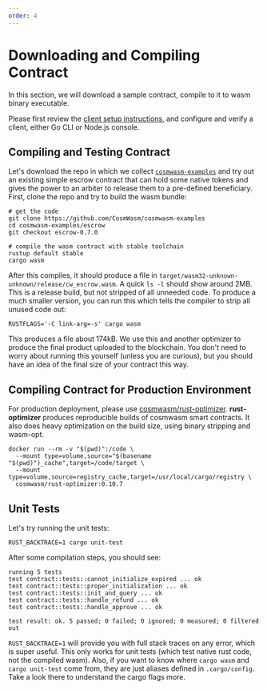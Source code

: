 ```yaml
---
order: 4
---
```


# Downloading and Compiling Contract

In this section, we will download a sample contract, compile to it to wasm binary executable.

Please first review the [client setup instructions](./setting-env.md), and configure and verify a
client, either Go CLI or Node.js console.

## Compiling and Testing Contract

Let's download the repo in which we collect
[`cosmwasm-examples`](https://github.com/CosmWasm/cosmwasm-examples) and try out an existing simple
escrow contract that can hold some native tokens and gives the power to an arbiter to release them
to a pre-defined beneficiary. First, clone the repo and try to build the wasm bundle:

```shell
# get the code
git clone https://github.com/CosmWasm/cosmwasm-examples
cd cosmwasm-examples/escrow
git checkout escrow-0.7.0

# compile the wasm contract with stable toolchain
rustup default stable
cargo wasm
```

After this compiles, it should produce a file in
`target/wasm32-unknown-unknown/release/cw_escrow.wasm`. A quick `ls -l` should show around 2MB. This
is a release build, but not stripped of all unneeded code. To produce a much smaller version, you
can run this which tells the compiler to strip all unused code out:

```shell
RUSTFLAGS='-C link-arg=-s' cargo wasm
```

This produces a file about 174kB. We use this and another optimizer to produce the final product
uploaded to the blockchain. You don't need to worry about running this yourself (unless you are
curious), but you should have an idea of the final size of your contract this way.

## Compiling Contract for Production Environment

For production deployment, please use
[cosmwasm/rust-optimizer](https://github.com/CosmWasm/rust-optimizer). **rust-optimizer** produces
reproducible builds of cosmwasm smart contracts. It also does heavy optimization on the build size,
using binary stripping and wasm-opt.

```shell
docker run --rm -v "$(pwd)":/code \
  --mount type=volume,source="$(basename "$(pwd)")_cache",target=/code/target \
  --mount type=volume,source=registry_cache,target=/usr/local/cargo/registry \
  cosmwasm/rust-optimizer:0.10.7
```

## Unit Tests

Let's try running the unit tests:

```shell
RUST_BACKTRACE=1 cargo unit-test
```

After some compilation steps, you should see:

```text
running 5 tests
test contract::tests::cannot_initialize_expired ... ok
test contract::tests::proper_initialization ... ok
test contract::tests::init_and_query ... ok
test contract::tests::handle_refund ... ok
test contract::tests::handle_approve ... ok

test result: ok. 5 passed; 0 failed; 0 ignored; 0 measured; 0 filtered out
```

`RUST_BACKTRACE=1` will provide you with full stack traces on any error, which is super useful. This
only works for unit tests (which test native rust code, not the compiled wasm). Also, if you want to
know where `cargo wasm` and `cargo unit-test` come from, they are just aliases defined in
`.cargo/config`. Take a look there to understand the cargo flags more.
